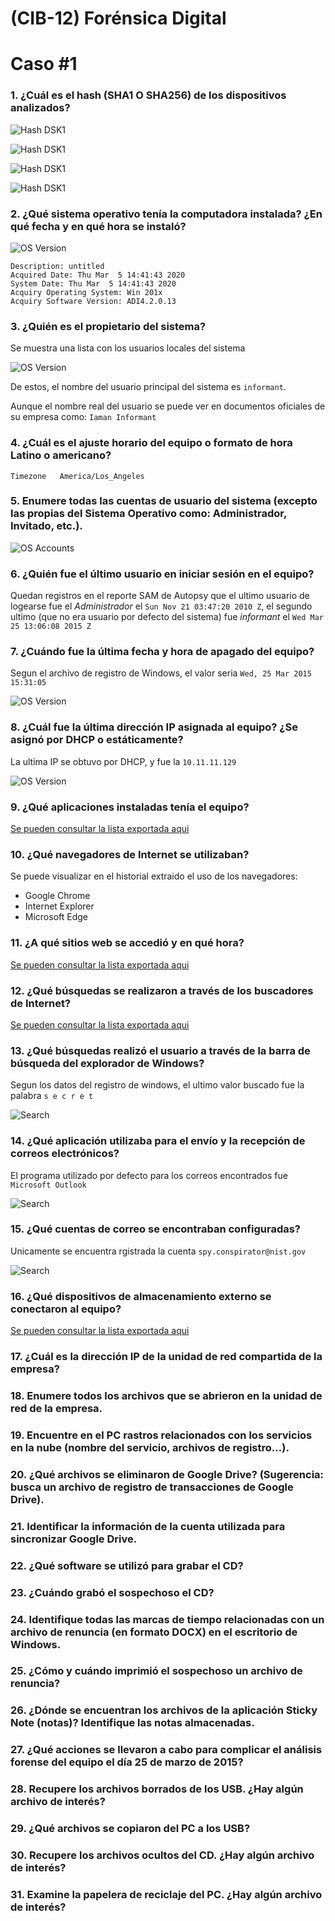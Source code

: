 # (CIB-12) Forénsica Digital
# Caso #1

### 1.	¿Cuál es el hash (SHA1 O SHA256) de los dispositivos analizados?

![Hash DSK1](/img/1/DSK1.png)

![Hash DSK1](/img/1/RMV1.png)

![Hash DSK1](/img/1/RMV2.png)

![Hash DSK1](/img/1/RMV3.png)

### 2.	¿Qué sistema operativo tenía la computadora instalada? ¿En qué fecha y en qué hora se instaló?

![OS Version](/img/2/OSVer.png)
```
Description: untitled
Acquired Date: Thu Mar  5 14:41:43 2020
System Date: Thu Mar  5 14:41:43 2020
Acquiry Operating System: Win 201x
Acquiry Software Version: ADI4.2.0.13
```

### 3.	¿Quién es el propietario del sistema?

Se muestra una lista con los usuarios locales del sistema

![OS Version](/img/3/List.png)

De estos, el nombre del usuario principal del sistema es `informant`.

Aunque el nombre real del usuario se puede ver en documentos oficiales de su empresa como:
`Iaman Informant`

### 4.	¿Cuál es el ajuste horario del equipo o formato de hora Latino o americano?

`Timezone	America/Los_Angeles`

### 5.	Enumere todas las cuentas de usuario del sistema (excepto las propias del Sistema Operativo como: Administrador, Invitado, etc.).

![OS Accounts](/img/3/List.png)

### 6.	¿Quién fue el último usuario en iniciar sesión en el equipo?

Quedan registros en el reporte SAM de Autopsy que el ultimo usuario de logearse fue el *Administrador* el `Sun Nov 21 03:47:20 2010 Z`, el segundo ultimo (que no era usuario por defecto del sistema) fue *informant* el `Wed Mar 25 13:06:08 2015 Z`

### 7.	¿Cuándo fue la última fecha y hora de apagado del equipo?

Segun el archivo de registro de Windows, el valor seria `Wed, 25 Mar 2015 15:31:05`

![OS Version](/img/7/image.png)

### 8.	¿Cuál fue la última dirección IP asignada al equipo? ¿Se asignó por DHCP o estáticamente?

La ultima IP se obtuvo por DHCP, y fue la `10.11.11.129`

![OS Version](/img/8/image.png)

### 9.	¿Qué aplicaciones instaladas tenía el equipo?

[Se pueden consultar la lista exportada aqui](/Programs.md)

### 10.	¿Qué navegadores de Internet se utilizaban?

Se puede visualizar en el historial extraido el uso de los navegadores:
- Google Chrome
- Internet Explorer
- Microsoft Edge

### 11.	¿A qué sitios web se accedió y en qué hora?

[Se pueden consultar la lista exportada aqui](/WebHistory.md)

### 12.	¿Qué búsquedas se realizaron a través de los buscadores de Internet?

[Se pueden consultar la lista exportada aqui](/WebSeach.md)

### 13.	¿Qué búsquedas realizó el usuario a través de la barra de búsqueda del explorador de Windows?

Segun los datos del registro de windows, el ultimo valor buscado fue la palabra `s e c r e t`

![Search](/img/13/image.png)

### 14.	¿Qué aplicación utilizaba para el envío y la recepción de correos electrónicos?

El programa utilizado por defecto para los correos encontrados fue `Microsoft Outlook`

![Search](/img/14/image.png)

### 15.	¿Qué cuentas de correo se encontraban configuradas?

Unicamente se encuentra rgistrada la cuenta `spy.conspirator@nist.gov`

![Search](/img/15/image.png)

### 16.	¿Qué dispositivos de almacenamiento externo se conectaron al equipo?

[Se pueden consultar la lista exportada aqui](/AtachDevice.md)

### 17.	¿Cuál es la dirección IP de la unidad de red compartida de la empresa?



### 18.	Enumere todos los archivos que se abrieron en la unidad de red de la empresa.
### 19.	Encuentre en el PC rastros relacionados con los servicios en la nube (nombre del servicio, archivos de registro…).
### 20.	¿Qué archivos se eliminaron de Google Drive? (Sugerencia: busca un archivo de registro de transacciones de Google Drive).
### 21.	Identificar la información de la cuenta utilizada para sincronizar Google Drive.
### 22.	¿Qué software se utilizó para grabar el CD?
### 23.	¿Cuándo grabó el sospechoso el CD?
### 24.	Identifique todas las marcas de tiempo relacionadas con un archivo de renuncia (en formato DOCX) en el escritorio de Windows.
### 25.	¿Cómo y cuándo imprimió el sospechoso un archivo de renuncia?
### 26.	¿Dónde se encuentran los archivos de la aplicación Sticky Note (notas)? Identifique las notas almacenadas.
### 27.	¿Qué acciones se llevaron a cabo para complicar el análisis forense del equipo el día 25 de marzo de 2015?
### 28.	Recupere los archivos borrados de los USB. ¿Hay algún archivo de interés?
### 29.	¿Qué archivos se copiaron del PC a los USB?
### 30.	Recupere los archivos ocultos del CD. ¿Hay algún archivo de interés?
### 31.	Examine la papelera de reciclaje del PC. ¿Hay algún archivo de interés?
